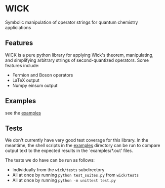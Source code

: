 # WICK
Symbolic manipulation of operator strings for quantum chemistry appliciations

## Features
WICK is a pure python library for applying Wick's theorem, manipulating, and simplifying arbitrary strings of second-quantized operators.
Some features include:
  - Fermion and Boson operators
  - LaTeX output
  - Numpy einsum output

## Examples
see the [examples](../master/examples)

## Tests
We don't currently have very good test coverage for this library.
In the meantime, the shell scripts in the [examples](../master/examples)
directory can be run to compare output text to the expected results in the
`examples/*.out' files.

The tests we do have can be run as follows:
  - Individually from the `wick/tests` subdirectory
  - All at once by running `python test_suites.py` from `wick/tests`
  - All at once by running `python -m unittest test.py`
